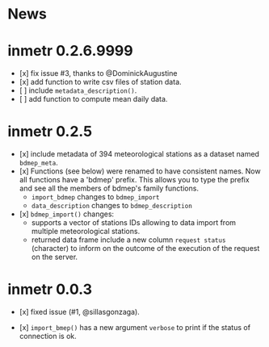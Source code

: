 News
================

<!-- NEWS.md is generated from NEWS.Rmd. Please edit that file -->
inmetr 0.2.6.9999
=================

-   \[x\] fix issue \#3, thanks to @DominickAugustine
-   \[x\] add function to write csv files of station data.
-   \[ \] include `metadata_description()`.
-   \[ \] add function to compute mean daily data.

inmetr 0.2.5
============

-   \[x\] include metadata of 394 meteorological stations as a dataset named `bdmep_meta`.
-   \[x\] Functions (see below) were renamed to have consistent names. Now all functions have a 'bdmep' prefix. This allows you to type the prefix and see all the members of bdmep's family functions.
    -   `import_bdmep` changes to `bdmep_import`
    -   `data_description` changes to `bdmep_description`
-   \[x\] `bdmep_import()` changes:
    -   supports a vector of stations IDs allowing to data import from multiple meteorological stations.
    -   returned data frame include a new column `request status` (character) to inform on the outcome of the execution of the request on the server.

inmetr 0.0.3
============

-   \[x\] fixed issue (\#1, @sillasgonzaga).

-   \[x\] `import_bmep()` has a new argument `verbose` to print if the status of connection is ok.
